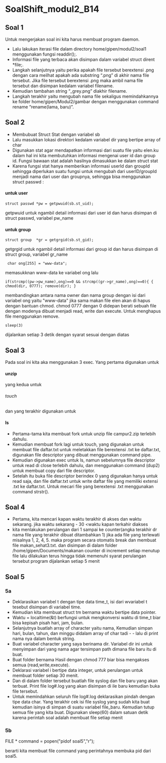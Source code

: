 # SoalShift_modul2_B14

## Soal 1

Untuk mengerjakan soal ini kita harus membuat program daemon. 
- Lalu lakukan iterasi file dalam directory home/gipen/modul2/soal1 menggunakan fungsi readdir();. 
- Informasi file yang terbaca akan disimpan dalam variabel struct dirent *file;. 
- Langkah selanjutnya yaitu perika apakah file tersebut berextensi .png dengan cara meilhat apakah ada substring “.png” di akhir nama file tersebut. Jika file tersebut berextensi .png maka ambil nama file tersebut dan disimpan kedalam variabel filename. 
- Kemudian tambahan string “_grey.png” diakhir filename. 
- Langkah terakhir yaitu mengubah nama file sekaligus memindahkannya ke folder home/gipen/Modul2/gambar dengan menggunakan command rename “rename(lama, baru)”.

## Soal 2
- Membubuat Struct Stat dengan variabel sb
- Lalu masukkan lokasi direktori kedalam variabel dir yang bertipe array of char
- Digunakan stat agar mendapatkan informasi dari suatu file yaitu elen.ku dalam hal ini kita membutuhkan informasi mengenai user id dan group id. Fungsi bawaan stat adalah hasilnya dimasukkan ke dalam struct stat
- Karena fungsi stat hanya memberikan informasi userId dan groupId sehingga diperlukan suatu fungsi untuk mengubah dari userID/groupId menjadi nama dari user dan groupnya, sehingga bisa menggunakan struct passwd :

#### untuk user

`struct passwd *pw = getpwuid(sb.st_uid);`
 
 getpwuid untuk ngambil detail informasi dari user id dan harus disimpan di struct passwd, variabel pw_name
 
 #### untuk group
 
`struct group  *gr = getgrgid(sb.st_gid);`

 getgrgid untuk ngambil detail informasi dari group id dan harus disimpan di struct group, variabel gr_name
 
` char ong[255] = "www-data";`

memasukknan www-data ke variabel ong
lalu 

`if(strcmp((pw->pw_name),ong)==0 && strcmp((gr->gr_name),ong)==0){
{
    chmod(dir, 0777);
    remove(dir);
}`

membandingkan antara nama owner dan nama group dengan isi dari variabel ong yaitu "www-data"
jika sama makan file elen akan di hapus dengan bantuan chmod. chmod 0777 dengan 0 didepan berati sebuah file dengan modenya dibuat menjadi read, write dan execute. Untuk menghapus file menggunakan remove.

`sleep(3)`

dijalankan setiap 3 detik dengan syarat sesuai dengan diatas

## Soal 3

Pada soal ini kita aka menggunakan 3 exec. 
Yang pertama digunakan untuk 
#### unzip 
yang kedua untuk 
###### touch
dan yang terakhir digunakan untuk 
#### ls
- Pertama-tama kita membuat fork untuk unzip file campur2.zip terlebih dahulu. 
- Kemudian membuat fork lagi untuk touch, yang digunakan untuk membuat file daftar.txt untuk meletakkan file berextensi .txt ke daftar.txt, digunakan file descriptor yang dibuat menggunakan command pipe. 
- Kemudian digunakan exec untuk ls, namun sebelumnya file descriptor untuk read di close terlebih dahulu, dan menggunakan command (dup2) untuk membuat copy dari file descriptor. 
- Setelah itu buka file descriptor berindex 0 yang digunakan hanya untuk read saja, dan file daftar.txt untuk write daftar file yang memiliki extensi .txt ke daftar.txt. Untuk mecari file yang berextensi .txt menggunakan command strstr().

## Soal 4

- Pertama, kita mencari kapan waktu terakhir di akses dan waktu sekarang. jika waktu sekarang - 30 <waktu kapan terkahir diakses 
- kita menlakukan perulangan dari 1 sampai ke counter(angka terakhir dr nama file yang terakhir dibuat ditambahkan 1) jika ada file yang terlewati misalnya 1, 2, 4, 5. maka program secara otomatis break dan membuat file makan_sehat3.txt. dan disimpan di dalam folder /home/gipen/Documents/makanan
counter di increment setiap menutup file lalu dilakukan terus hingga tidak memenuhi syarat perulangan tersebut
program dijalankan setiap 5 menit

## Soal 5
### 5a

- Deklarasikan variabel t dengan tipe data time_t, isi dari wvariabel t tesebut disimpan di variabel time. 
- Kemudian kita membuat struct tm bernama waktu bertipe data pointer. 
- Waktu = localtime(&t) berfungsi untuk mengkonversi waktu di time_t biar bisa kepisah pisah hari, jam, bulan.
- Selanjutnya buatlah array of character yaitu nama, Kemudian simpan hari, bulan, tahun, dan minggu didalam array of char tadi - - lalu di print nama nya dalam bentuk string. 
- Buat variabel character yang saya berinama dir. Variabel dir ini untuk menyimpan dari yang nama agar tersimpan path dimana file baru itu di buat.
- Buat folder bernama Hasil dengan chmod 777 biar bisa mengakses semua (read,write,execute).
- Deklarasi variabel i bertipe data integer, untuk perulangan untuk membuat folder setiap 30 menit.
- Dan di dalam folder tersebut buatlah file syslog dan file baru yang akan terbuat. Print file log#.log yang akan disimpan di ile baru kemudian buka file tersebut.
- Untuk memindahkan seluruh file log#.log deklarasikan pindah dengan tipe data char. Yang terakhir cek isi file syslog yang sudah kita buat kemudian isinya di simpan di suatu variabel file_baru. Kemudian tutup semua file yang kita buat. Digunakan sleep(60) dalam satuan detik karena perintah soal adalah membuat file setiap menit

### 5b

FILE * command = popen("pidof soal5","r"); 

berarti kita membuat file command yang perintahnya membuka pid dari soal5.
